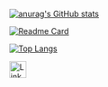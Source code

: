 [![anurag's GitHub stats](https://github-readme-stats.vercel.app/api?username=diogoMnBr&show_icons-true&theme-dark)](https://github.com/anuraghazra/github-readme-stats)


[![Readme Card](https://github-readme-stats.vercel.app/api/pin/?username=diogoMnBR&repo=desafio-ebac&theme=dark)](https://github.com/anuraghazra/github-readme-stats)

[![Top Langs](https://github-readme-stats.vercel.app/api/top-langs/?username=diogoMnBr&Layout=compact)](https://github.com/anuraghazra/github-readme-stats)

[<img src='https://img.shields.io/badge/LinkedIn-0077B5?style-for-the-badge&logo=linkedin&logoColor=white' alt='Linkedin' height="30">](https://www.linkedin.com/in/odiogovideomaker/)
